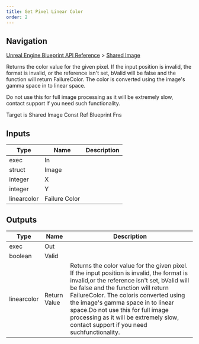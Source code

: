 ```yaml
---
title: Get Pixel Linear Color
order: 2
---
```

## Navigation

[Unreal Engine Blueprint API Reference](https://dev.epicgames.com/documentation/en-us/unreal-engine/BlueprintAPI) > [Shared Image](https://dev.epicgames.com/documentation/en-us/unreal-engine/BlueprintAPI/SharedImage)

Returns the color value for the given pixel. If the input position is invalid, the format is invalid,
or the reference isn't set, bValid will be false and the function will return FailureColor. The color
is converted using the image's gamma space in to linear space.

Do not use this for full image processing as it will be extremely slow, contact support if you need such
functionality.

Target is Shared Image Const Ref Blueprint Fns

## Inputs

| Type | Name | Description |
| --- | --- | --- |
| exec | In |  |
| struct | Image |  |
| integer | X |  |
| integer | Y |  |
| linearcolor | Failure Color |  |

## Outputs

| Type | Name | Description |
| --- | --- | --- |
| exec | Out |  |
| boolean | Valid |  |
| linearcolor | Return Value | Returns the color value for the given pixel. If the input position is invalid, the format is invalid,or the reference isn't set, bValid will be false and the function will return FailureColor. The coloris converted using the image's gamma space in to linear space.Do not use this for full image processing as it will be extremely slow, contact support if you need suchfunctionality. |
